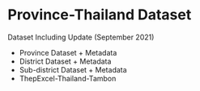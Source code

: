 # Province-Thailand Dataset
Dataset Including Update (September 2021)
- Province Dataset + Metadata
- District Dataset + Metadata
- Sub-district Dataset + Metadata
- ThepExcel-Thailand-Tambon 
